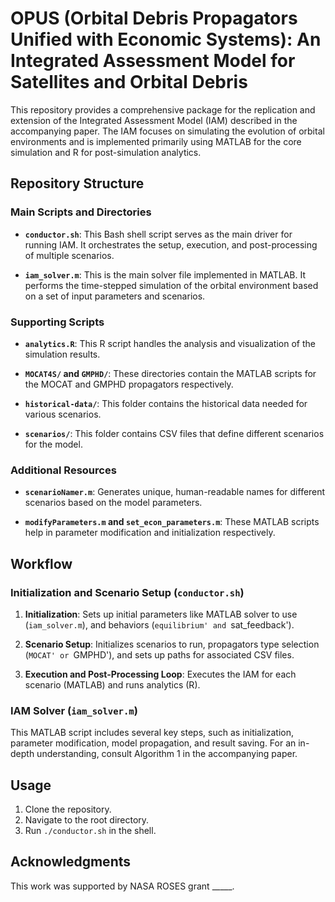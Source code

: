 # OPUS (Orbital Debris Propagators Unified with Economic Systems): An Integrated Assessment Model for Satellites and Orbital Debris

This repository provides a comprehensive package for the replication and extension of the Integrated Assessment Model (IAM) described in the accompanying paper. The IAM focuses on simulating the evolution of orbital environments and is implemented primarily using MATLAB for the core simulation and R for post-simulation analytics.

## Repository Structure

### Main Scripts and Directories

- **`conductor.sh`**: This Bash shell script serves as the main driver for running IAM. It orchestrates the setup, execution, and post-processing of multiple scenarios.

- **`iam_solver.m`**: This is the main solver file implemented in MATLAB. It performs the time-stepped simulation of the orbital environment based on a set of input parameters and scenarios.

### Supporting Scripts

- **`analytics.R`**: This R script handles the analysis and visualization of the simulation results.

- **`MOCAT4S/` and `GMPHD/`**: These directories contain the MATLAB scripts for the MOCAT and GMPHD propagators respectively.

- **`historical-data/`**: This folder contains the historical data needed for various scenarios.

- **`scenarios/`**: This folder contains CSV files that define different scenarios for the model.

### Additional Resources

- **`scenarioNamer.m`**: Generates unique, human-readable names for different scenarios based on the model parameters.

- **`modifyParameters.m` and `set_econ_parameters.m`**: These MATLAB scripts help in parameter modification and initialization respectively.

## Workflow

### Initialization and Scenario Setup (`conductor.sh`)

1. **Initialization**: Sets up initial parameters like MATLAB solver to use (`iam_solver.m`), and behaviors (`equilibrium' and `sat_feedback').

2. **Scenario Setup**: Initializes scenarios to run, propagators type selection (`MOCAT' or `GMPHD'), and sets up paths for associated CSV files.

3. **Execution and Post-Processing Loop**: Executes the IAM for each scenario (MATLAB) and runs analytics (R).

### IAM Solver (`iam_solver.m`)

This MATLAB script includes several key steps, such as initialization, parameter modification, model propagation, and result saving. For an in-depth understanding, consult Algorithm 1 in the accompanying paper.

## Usage

1. Clone the repository.
2. Navigate to the root directory.
3. Run `./conductor.sh` in the shell.

## Acknowledgments

This work was supported by NASA ROSES grant _____.
